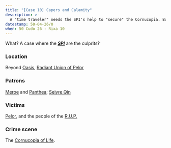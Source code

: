 ```yaml
---
title: "[Case 10] Capers and Calamity"
description: >-
  A "time traveler" needs the SPI's help to "secure" the Cornucopia. But what are her true motivations?
datestamp: 50-04-26/0
when: 50 Cudo 26 - Rixa 10
---
```


What‽ A case where the ***[SPI](../orgs/spi)*** are the culprits‽

### Location

Beyond [Oasis](../locales/oasis), [Radiant Union of Pelor](../locales/rup)

### Patrons

[Meroe](../dossiers/meroe) and [Panthea](../dossiers/panthea); [Seiyre Qin](../dossiers/seiyre-qin)

### Victims

[Pelor](../dossiers/pelor), and the people of the [R.U.P.](../locales/rup)

### Crime scene

The [Cornucopia of Life](../relics/cornucopia).
